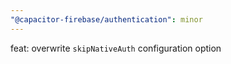 ```yaml
---
"@capacitor-firebase/authentication": minor
---
```


feat: overwrite `skipNativeAuth` configuration option
